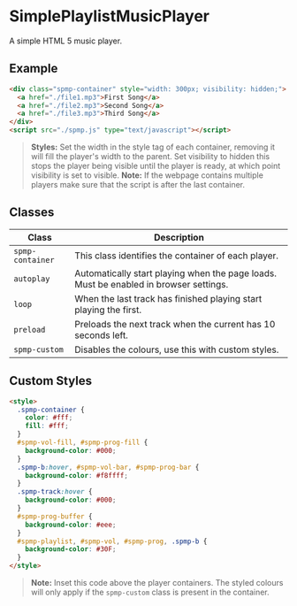 
# SimplePlaylistMusicPlayer
A simple HTML 5 music player. 
## Example
```html
<div class="spmp-container" style="width: 300px; visibility: hidden;">
  <a href="./file1.mp3">First Song</a>
  <a href="./file2.mp3">Second Song</a>
  <a href="./file3.mp3">Third Song</a>
</div>
<script src="./spmp.js" type="text/javascript"></script>
```
   > **Styles:** Set the width in the style tag of each container, removing it will fill the player's width to the parent. Set visibility to hidden this stops the player being visible until the player is ready, at which point visibility is set to visible.
   > **Note:** If the webpage contains multiple players make sure that the script is after the last container.
   
## Classes
|Class|Description|
|-----|-----|
|`spmp-container`|This class identifies the container of each player.|
|`autoplay`|Automatically start playing when the page loads. Must be enabled in browser settings.|
|`loop`|When the last track has finished playing start playing the first.|
|`preload`|Preloads the next track when the current has 10 seconds left.|
|`spmp-custom`|Disables the colours, use this with custom styles.|
## Custom Styles
```html
<style>
  .spmp-container {
    color: #fff;
    fill: #fff;
  }
  #spmp-vol-fill, #spmp-prog-fill {
    background-color: #000;
  }
  .spmp-b:hover, #spmp-vol-bar, #spmp-prog-bar {
    background-color: #f8ffff;
  }
  .spmp-track:hover {
    background-color: #000;
  }
  #spmp-prog-buffer {
    background-color: #eee;
  }
  #spmp-playlist, #spmp-vol, #spmp-prog, .spmp-b {
    background-color: #30F;
  }
</style>
```
> **Note:** Inset this code above the player containers.
> The styled colours will only apply if the `spmp-custom` class is present in the container.
